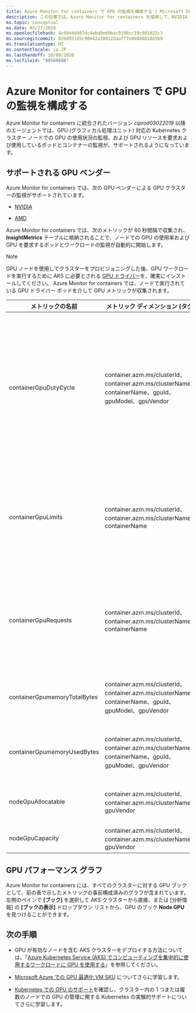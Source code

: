 ```yaml
---
title: Azure Monitor for containers で GPU の監視を構成する | Microsoft Docs
description: この記事では、Azure Monitor for containers を使用して、NVIDIA および AMD の GPU が有効になっているノードが含まれる Kubernetes クラスターの監視を構成する方法について説明します。
ms.topic: conceptual
ms.date: 03/27/2020
ms.openlocfilehash: 4c6044d407dc4abd0e69bac0190cc19c901022c3
ms.sourcegitcommit: 829d951d5c90442a38012daaf77e86046018e5b9
ms.translationtype: HT
ms.contentlocale: ja-JP
ms.lasthandoff: 10/09/2020
ms.locfileid: "89569698"
---
```

# <a name="configure-gpu-monitoring-with-azure-monitor-for-containers"></a>Azure Monitor for containers で GPU の監視を構成する

Azure Monitor for containers に統合されたバージョン *ciprod03022019* 以降のエージェントでは、GPU (グラフィカル処理ユニット) 対応の Kubernetes クラスター ノードでの GPU の使用状況の監視、および GPU リソースを要求および使用しているポッドとコンテナーの監視が、サポートされるようになっています。

## <a name="supported-gpu-vendors"></a>サポートされる GPU ベンダー

Azure Monitor for containers では、次の GPU ベンダーによる GPU クラスターの監視がサポートされています。

- [NVIDIA](https://developer.nvidia.com/kubernetes-gpu)

- [AMD](https://github.com/RadeonOpenCompute/k8s-device-plugin)

Azure Monitor for containers では、次のメトリックが 60 秒間隔で収集され、**InsightMetrics** テーブルに格納されることで、ノードでの GPU の使用率および GPU を要求するポッドとワークロードの監視が自動的に開始します。

>[!NOTE]
>GPU ノードを使用してクラスターをプロビジョニングした後、GPU ワークロードを実行するために AKS に必要とされる [GPU ドライバー](../../aks/gpu-cluster.md)を、確実にインストールしてください。 Azure Monitor for containers では、ノードで実行されている GPU ドライバー ポッドを介して GPU メトリックが収集されます。 

|メトリックの名前 |メトリック ディメンション (タグ) |説明 |
|------------|------------------------|------------|
|containerGpuDutyCycle |container.azm.ms/clusterId、container.azm.ms/clusterName、containerName、gpuId、gpuModel、gpuVendor|過去のサンプリング期間 (60 秒) 中に、コンテナーに対して GPU がビジーであるかアクティブに処理を行っていた時間の割合。 デューティ サイクルは 1 から 100 までの値です。 |
|containerGpuLimits |container.azm.ms/clusterId、container.azm.ms/clusterName、containerName |各コンテナーでは、1 つまたは複数の GPU として制限を指定できます。 GPU の一部を要求または制限することはできません。 |
|containerGpuRequests |container.azm.ms/clusterId、container.azm.ms/clusterName、containerName |各コンテナーでは、1 つまたは複数の GPU を要求できます。 GPU の一部を要求または制限することはできません。|
|containerGpumemoryTotalBytes |container.azm.ms/clusterId、container.azm.ms/clusterName、containerName、gpuId、gpuModel、gpuVendor |特定のコンテナーに使用できる GPU メモリの量 (バイト)。 |
|containerGpumemoryUsedBytes |container.azm.ms/clusterId、container.azm.ms/clusterName、containerName、gpuId、gpuModel、gpuVendor |特定のコンテナーに使用された GPU メモリの量 (バイト)。 |
|nodeGpuAllocatable |container.azm.ms/clusterId、container.azm.ms/clusterName、gpuVendor |Kubernetes で使用できるノード内の GPU の数。 |
|nodeGpuCapacity |container.azm.ms/clusterId、container.azm.ms/clusterName、gpuVendor |ノード内の GPU の合計数。 |

## <a name="gpu-performance-charts"></a>GPU パフォーマンス グラフ 

Azure Monitor for containers には、すべてのクラスターに対する GPU ブックとして、前の表で示したメトリックの事前構成済みのグラフが含まれています。 左側のペインで **[ブック]** を選択して AKS クラスターから直接、または [分析情報] の **[ブックの表示]** ドロップダウン リストから、GPU のブック **Node GPU** を見つけることができます。

## <a name="next-steps"></a>次の手順

- GPU が有効なノードを含む AKS クラスターをデプロイする方法については、「[Azure Kubernetes Service (AKS) でコンピューティングを集中的に使用するワークロードに GPU を使用する](../../aks/gpu-cluster.md)」を参照してください。

- [Microsoft Azure での GPU 最適化 VM SKU](../../virtual-machines/sizes-gpu.md) についてさらに学習します。

- [Kubernetes での GPU のサポート](https://kubernetes.io/docs/tasks/manage-gpus/scheduling-gpus/)を確認し、クラスター内の 1 つまたは複数のノードでの GPU の管理に関する Kubernetes の実験的サポートについてさらに学習します。
